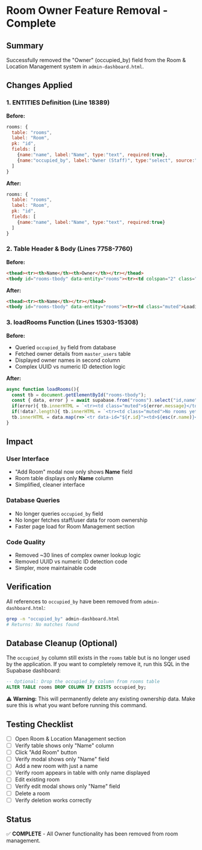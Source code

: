 # Room Owner Feature Removal - Complete

## Summary
Successfully removed the "Owner" (occupied_by) field from the Room & Location Management system in `admin-dashboard.html`.

## Changes Applied

### 1. ENTITIES Definition (Line 18389)
**Before:**
```javascript
rooms: { 
  table: "rooms", 
  label: "Room", 
  pk: "id", 
  fields: [
    {name:"name", label:"Name", type:"text", required:true},
    {name:"occupied_by", label:"Owner (Staff)", type:"select", source:"kiosk_users", sourceLabel:"full_name"}
  ] 
}
```

**After:**
```javascript
rooms: { 
  table: "rooms", 
  label: "Room", 
  pk: "id", 
  fields: [
    {name:"name", label:"Name", type:"text", required:true}
  ] 
}
```

### 2. Table Header & Body (Lines 7758-7760)
**Before:**
```html
<thead><tr><th>Name</th><th>Owner</th></tr></thead>
<tbody id="rooms-tbody" data-entity="rooms"><tr><td colspan="2" class="muted">Loading…</td></tr></tbody>
```

**After:**
```html
<thead><tr><th>Name</th></tr></thead>
<tbody id="rooms-tbody" data-entity="rooms"><tr><td class="muted">Loading…</td></tr></tbody>
```

### 3. loadRooms Function (Lines 15303-15308)
**Before:**
- Queried `occupied_by` field from database
- Fetched owner details from `master_users` table
- Displayed owner names in second column
- Complex UUID vs numeric ID detection logic

**After:**
```javascript
async function loadRooms(){
  const tb = document.getElementById("rooms-tbody");
  const { data, error } = await supabase.from("rooms").select("id,name").eq("site_id", ctx.site_id).order("name");
  if(error){ tb.innerHTML = `<tr><td class="muted">${error.message}</td></tr>`; return; }
  if(!data?.length){ tb.innerHTML = `<tr><td class="muted">No rooms yet.</td></tr>`; return; }
  tb.innerHTML = data.map(r=>`<tr data-id="${r.id}"><td>${esc(r.name)}</td></tr>`).join("");
}
```

## Impact

### User Interface
- "Add Room" modal now only shows **Name** field
- Room table displays only **Name** column
- Simplified, cleaner interface

### Database Queries
- No longer queries `occupied_by` field
- No longer fetches staff/user data for room ownership
- Faster page load for Room Management section

### Code Quality
- Removed ~30 lines of complex owner lookup logic
- Removed UUID vs numeric ID detection code
- Simpler, more maintainable code

## Verification

All references to `occupied_by` have been removed from `admin-dashboard.html`:
```bash
grep -n "occupied_by" admin-dashboard.html
# Returns: No matches found
```

## Database Cleanup (Optional)

The `occupied_by` column still exists in the `rooms` table but is no longer used by the application. If you want to completely remove it, run this SQL in the Supabase dashboard:

```sql
-- Optional: Drop the occupied_by column from rooms table
ALTER TABLE rooms DROP COLUMN IF EXISTS occupied_by;
```

⚠️ **Warning:** This will permanently delete any existing ownership data. Make sure this is what you want before running this command.

## Testing Checklist
- [ ] Open Room & Location Management section
- [ ] Verify table shows only "Name" column
- [ ] Click "Add Room" button
- [ ] Verify modal shows only "Name" field
- [ ] Add a new room with just a name
- [ ] Verify room appears in table with only name displayed
- [ ] Edit existing room
- [ ] Verify edit modal shows only "Name" field
- [ ] Delete a room
- [ ] Verify deletion works correctly

## Status
✅ **COMPLETE** - All Owner functionality has been removed from room management.
